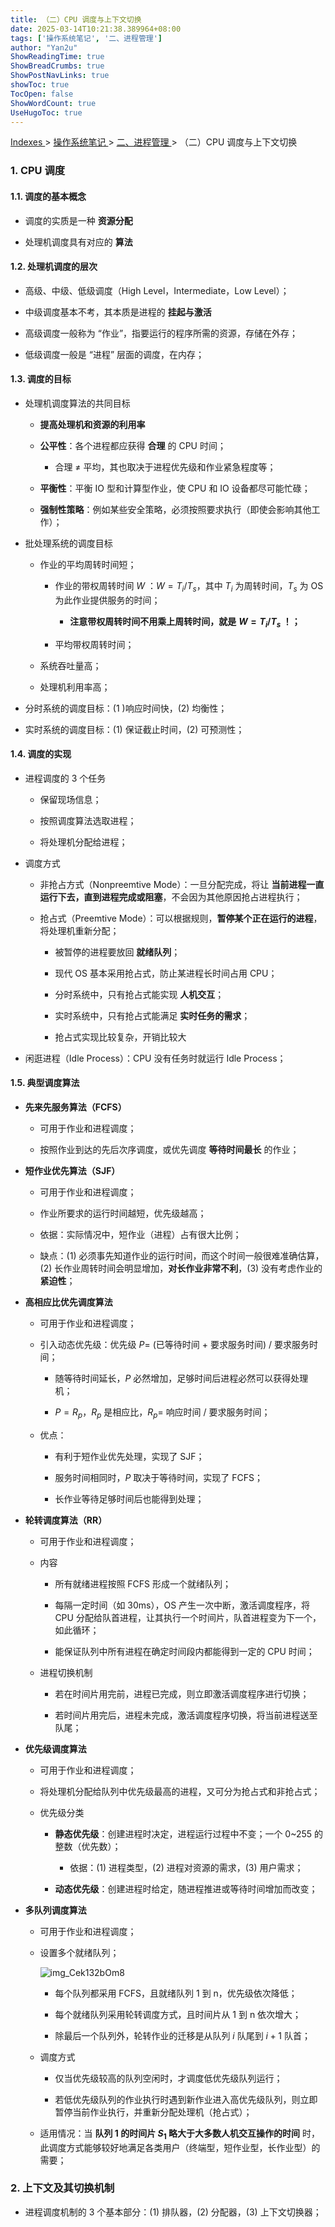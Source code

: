 ```yaml
---
title: （二）CPU 调度与上下文切换
date: 2025-03-14T10:21:38.389964+08:00
tags: ['操作系统笔记', '二、进程管理']
author: "Yan2u"
ShowReadingTime: true
ShowBreadCrumbs: true
ShowPostNavLinks: true
showToc: true
TocOpen: false
ShowWordCount: true
UseHugoToc: true
---
```


<a href="/notes408/chapters_index"> Indexes </a> > <a href="/notes408/indexes/操作系统笔记_index"> 操作系统笔记 </a> > <a href="/notes408/indexes/操作系统笔记/二进程管理_index"> 二、进程管理 </a> > （二）CPU 调度与上下文切换

### 1. CPU 调度

#### 1.1. 调度的基本概念

- 调度的实质是一种 **资源分配**

- 处理机调度具有对应的 **算法**

#### 1.2. 处理机调度的层次

- 高级、中级、低级调度（High Level，Intermediate，Low Level）；

- 中级调度基本不考，其本质是进程的 **挂起与激活**

- 高级调度一般称为 “作业”，指要运行的程序所需的资源，存储在外存；

- 低级调度一般是 “进程” 层面的调度，在内存；

#### 1.3. 调度的目标

- 处理机调度算法的共同目标

	- **提高处理机和资源的利用率**

	- **公平性**：各个进程都应获得 **合理** 的 CPU 时间；

		- 合理 ≠ 平均，其也取决于进程优先级和作业紧急程度等；

	- **平衡性**：平衡 IO 型和计算型作业，使 CPU 和 IO 设备都尽可能忙碌；

	- **强制性策略**：例如某些安全策略，必须按照要求执行（即使会影响其他工作）；

- 批处理系统的调度目标

	- 作业的平均周转时间短；

		- 作业的带权周转时间 $W$ ：$W=T_i / T_s$，其中 $T_i$ 为周转时间，$T_s$ 为 OS 为此作业提供服务的时间；

			- **注意带权周转时间不用乘上周转时间，就是** **$W=T_i / T_s$ ！；**

		- 平均带权周转时间；

	- 系统吞吐量高；

	- 处理机利用率高；

- 分时系统的调度目标：(1 )响应时间快，(2) 均衡性；

- 实时系统的调度目标：(1) 保证截止时间，(2) 可预测性；

#### 1.4. 调度的实现

- 进程调度的 3 个任务

	- 保留现场信息；

	- 按照调度算法选取进程；

	- 将处理机分配给进程；

- 调度方式

	- 非抢占方式（Nonpreemtive Mode）：一旦分配完成，将让 **当前进程一直运行下去，直到进程完成或阻塞**，不会因为其他原因抢占进程执行；

	- 抢占式（Preemtive Mode）：可以根据规则，**暂停某个正在运行的进程**，将处理机重新分配；

		- 被暂停的进程要放回 **就绪队列**；

		- 现代 OS 基本采用抢占式，防止某进程长时间占用 CPU；

		- 分时系统中，只有抢占式能实现 **人机交互**；

		- 实时系统中，只有抢占式能满足 **实时任务的需求**；

		- 抢占式实现比较复杂，开销比较大

- 闲逛进程（Idle Process）：CPU 没有任务时就运行 Idle Process；

#### 1.5. 典型调度算法

- **先来先服务算法（FCFS）**

	- 可用于作业和进程调度；

	- 按照作业到达的先后次序调度，或优先调度 **等待时间最长** 的作业；

- **短作业优先算法（SJF）**

	- 可用于作业和进程调度；

	- 作业所要求的运行时间越短，优先级越高；

	- 依据：实际情况中，短作业（进程）占有很大比例；

	- 缺点：(1) 必须事先知道作业的运行时间，而这个时间一般很难准确估算，(2) 长作业周转时间会明显增加，**对长作业非常不利**，(3) 没有考虑作业的 **紧迫性**；

- **高相应比优先调度算法**

	- 可用于作业和进程调度；

	- 引入动态优先级：优先级 $P=$  (已等待时间 + 要求服务时间) / 要求服务时间；

		- 随等待时间延长，$P$ 必然增加，足够时间后进程必然可以获得处理机；

		- $P=R_p$，$R_p$ 是相应比，$R_p=$ 响应时间 / 要求服务时间；

	- 优点：

		- 有利于短作业优先处理，实现了 SJF；

		- 服务时间相同时，$P$ 取决于等待时间，实现了 FCFS；

		- 长作业等待足够时间后也能得到处理；

- **轮转调度算法（RR）**

	- 可用于作业和进程调度；

	- 内容

		- 所有就绪进程按照 FCFS 形成一个就绪队列；

		- 每隔一定时间（如 30ms），OS 产生一次中断，激活调度程序，将 CPU 分配给队首进程，让其执行一个时间片，队首进程变为下一个，如此循环；

		- 能保证队列中所有进程在确定时间段内都能得到一定的 CPU 时间；

	- 进程切换机制

		- 若在时间片用完前，进程已完成，则立即激活调度程序进行切换；

		- 若时间片用完后，进程未完成，激活调度程序切换，将当前进程送至队尾；

- **优先级调度算法**

	- 可用于作业和进程调度；

	- 将处理机分配给队列中优先级最高的进程，又可分为抢占式和非抢占式；

	- 优先级分类

		- **静态优先级**：创建进程时决定，进程运行过程中不变；一个 0~255 的整数（优先数）；

			- 依据：(1) 进程类型，(2) 进程对资源的需求，(3) 用户需求；

		- **动态优先级**：创建进程时给定，随进程推进或等待时间增加而改变；

- **多队列调度算法**

	- 可用于作业和进程调度；

	- 设置多个就绪队列；

		![img_Cek132bOm8](https://cloudflare-imgbed-ajc.pages.dev/file/1741871519551_Cek132bOm8.png)

		- 每个队列都采用 FCFS，且就绪队列 1 到 n，优先级依次降低；

		- 每个就绪队列采用轮转调度方式，且时间片从 1 到 n 依次增大；

		- 除最后一个队列外，轮转作业的迁移是从队列 $i$ 队尾到 $i+1$ 队首；

	- 调度方式

		- 仅当优先级较高的队列空闲时，才调度低优先级队列运行；

		- 若低优先级队列的作业执行时遇到新作业进入高优先级队列，则立即暂停当前作业执行，并重新分配处理机（抢占式）；

	- 适用情况：当 **队列 1 的时间片 $S_1$ 略大于大多数人机交互操作的时间** 时，此调度方式能够较好地满足各类用户（终端型，短作业型，长作业型）的需要；

### 2. 上下文及其切换机制

- 进程调度机制的 3 个基本部分：(1) 排队器，(2) 分配器，(3) 上下文切换器；

